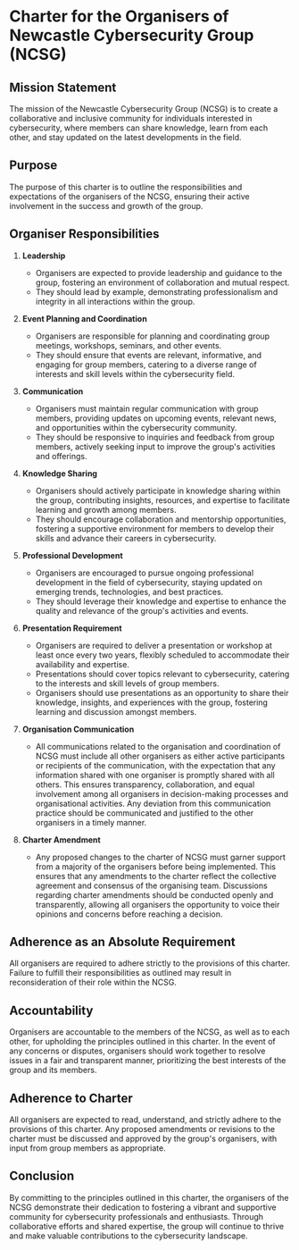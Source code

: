 # Charter for the Organisers of Newcastle Cybersecurity Group (NCSG)

## Mission Statement

The mission of the Newcastle Cybersecurity Group (NCSG) is to create a
collaborative and inclusive community for individuals interested in
cybersecurity, where members can share knowledge, learn from each other, and
stay updated on the latest developments in the field.

## Purpose

The purpose of this charter is to outline the responsibilities and
expectations of the organisers of the NCSG, ensuring their active involvement
in the success and growth of the group.

## Organiser Responsibilities

1. **Leadership**

   - Organisers are expected to provide leadership and guidance to the group,
     fostering an environment of collaboration and mutual respect.
   - They should lead by example, demonstrating professionalism and integrity
     in all interactions within the group.

2. **Event Planning and Coordination**

   - Organisers are responsible for planning and coordinating group meetings,
     workshops, seminars, and other events.
   - They should ensure that events are relevant, informative, and engaging
     for group members, catering to a diverse range of interests and skill
     levels within the cybersecurity field.

3. **Communication**

   - Organisers must maintain regular communication with group members,
     providing updates on upcoming events, relevant news, and opportunities
     within the cybersecurity community.
   - They should be responsive to inquiries and feedback from group members,
     actively seeking input to improve the group's activities and offerings.

4. **Knowledge Sharing**

   - Organisers should actively participate in knowledge sharing within the
     group, contributing insights, resources, and expertise to facilitate
     learning and growth among members.
   - They should encourage collaboration and mentorship opportunities,
     fostering a supportive environment for members to develop their skills
     and advance their careers in cybersecurity.

5. **Professional Development**

   - Organisers are encouraged to pursue ongoing professional development in
     the field of cybersecurity, staying updated on emerging trends,
     technologies, and best practices.
   - They should leverage their knowledge and expertise to enhance the
     quality and relevance of the group's activities and events.

6. **Presentation Requirement**

   - Organisers are required to deliver a presentation or workshop at least
     once every two years, flexibly scheduled to accommodate their
     availability and expertise.
   - Presentations should cover topics relevant to cybersecurity, catering
     to the interests and skill levels of group members.
   - Organisers should use presentations as an opportunity to share their
     knowledge, insights, and experiences with the group, fostering learning
     and discussion amongst members.

7. **Organisation Communication**

   - All communications related to the organisation and coordination of NCSG must
     include all other organisers as either active participants or recipients of
     the communication, with the expectation that any information shared with one
     organiser is promptly shared with all others.
     This ensures transparency, collaboration, and equal involvement among all
     organisers in decision-making processes and organisational activities.
     Any deviation from this communication practice should be communicated and
     justified to the other organisers in a timely manner.

8. **Charter Amendment**

   - Any proposed changes to the charter of NCSG must garner support from a
     majority of the organisers before being implemented. This ensures that
     any amendments to the charter reflect the collective agreement and consensus
     of the organising team. Discussions regarding charter amendments should be conducted
     openly and transparently, allowing all organisers the opportunity to voice their
     opinions and concerns before reaching a decision.

## Adherence as an Absolute Requirement

All organisers are required to adhere strictly to the provisions of this
charter. Failure to fulfill their responsibilities as outlined may result in
reconsideration of their role within the NCSG.

## Accountability

Organisers are accountable to the members of the NCSG, as well as to each
other, for upholding the principles outlined in this charter. In the event of
any concerns or disputes, organisers should work together to resolve issues in
a fair and transparent manner, prioritizing the best interests of the group
and its members.

## Adherence to Charter

All organisers are expected to read, understand, and strictly adhere to the
provisions of this charter. Any proposed amendments or revisions to the
charter must be discussed and approved by the group's organisers, with input
from group members as appropriate.

## Conclusion

By committing to the principles outlined in this charter, the organisers of
the NCSG demonstrate their dedication to fostering a vibrant and supportive
community for cybersecurity professionals and enthusiasts. Through
collaborative efforts and shared expertise, the group will continue to thrive
and make valuable contributions to the cybersecurity landscape.
